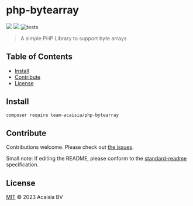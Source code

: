 # php-bytearray

[![](https://img.shields.io/badge/made%20by-Acaisia-blue.svg?style=flat-square)](https://acaisia.com)
[![](https://img.shields.io/badge/readme%20style-standard-brightgreen.svg?style=flat-square)](https://github.com/RichardLitt/standard-readme)
![tests](https://github.com/team-acaisia/php-bytearray/actions/workflows/test.yml/badge.svg)


> A simple PHP Library to support byte arrays

## Table of Contents

- [Install](#install)
- [Contribute](#contribute)
- [License](#license)

## Install

```sh
composer require team-acaisia/php-bytearray
```

## Contribute

Contributions welcome. Please check out [the issues](https://github.com/team-acaisia/php-bytearray/issues).

Small note: If editing the README, please conform to the [standard-readme](https://github.com/RichardLitt/standard-readme) specification.

## License

[MIT](LICENSE) © 2023 Acaisia BV
